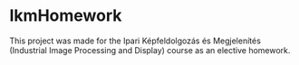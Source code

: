 # IkmHomework
This project was made for the Ipari Képfeldolgozás és Megjelenítés (Industrial Image Processing and Display) course as an elective homework.
